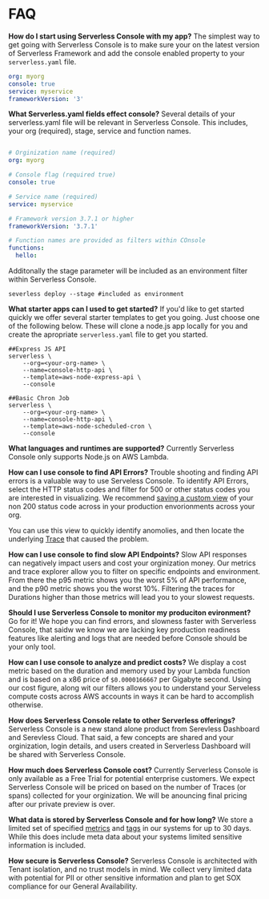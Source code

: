 <!--
title: FAQ
menuText: FAQ
description: Frequently Asked Questions about Serverless Console
menuOrder: 8
-->

# FAQ
**How do I start using Serverless Console with my app?**
The simplest way to get going with Serverless Console is to 
make sure your on the latest version of Serverless Framework
and add the console enabled property to your `serverless.yaml`
file.

```yaml
org: myorg
console: true
service: myservice
frameworkVersion: '3'

```

**What Serverless.yaml fields effect console?**
Several details of your serverless.yaml file will be relevant
in Serverless Console. This includes, your org (required),
stage, service and function names.

```yaml

# Orginization name (required)
org: myorg

# Console flag (required true)
console: true

# Service name (required)
service: myservice

# Framework version 3.7.1 or higher
frameworkVersion: '3.7.1'

# Function names are provided as filters within COnsole	
functions:
  hello:

```

Additonally the stage parameter will be included as an
environment filter within Serverless Console.
```text
severless deploy --stage #included as environment
```

**What starter apps can I used to get started?**
If you'd like to get started quickly we offer several
starter templates to get you going. Just choose one of the following
below. These will clone a node.js app locally for you
and create the apropriate `serverless.yaml` file to 
get you started. 

```text
##Express JS API
serverless \
    --org=<your-org-name> \
    --name=console-http-api \
    --template=aws-node-express-api \
    --console
```

```text
##Basic Chron Job
serverless \
    --org=<your-org-name> \
    --name=console-http-api \
    --template=aws-node-scheduled-cron \
    --console
```

**What languages and runtimes are supported?**
Currently Serverless Console only supports Node.js on AWS Lambda.

**How can I use console to find API Errors?**
Trouble shooting and finding API errors is a valuable way
to use Serveless Console. To identify API Errors, select the
HTTP status codes and filter for 500 or other status codes
you are interested in visualizing. We recommend [saving
a custom view](using/metrics.md) of your non 200 status code across in your
production envorionments across your org. 

You can use this view to quickly identify anomolies,
and then locate the underlying [Trace](using/traces.md) that caused the problem.

**How can I use console to find slow API Endpoints?**
Slow API responses can negatively impact users and cost your orginization
money. Our metrics and trace explorer allow you to filter on
specific endpoints and environment. From there the p95 metric
shows you the worst 5% of API performance, and the p90 metric
shows you the worst 10%. Filtering the traces for Durations higher than
those metrics will lead you to your slowest requests. 


**Should I use Serverless Console to monitor my produciton evironment?**
Go for it! We hope you can find errors, and slowness faster with Serverless Console, 
that saidw we know we are lacking key production readiness features
like alerting and logs that are needed before Console should be your only tool. 


**How can I use console to analyze and predict costs?**
We display a cost metric based on the duration and memory used by your Lambda 
function and is based on a x86 price of `$0.0000166667` per Gigabyte second. Using
our cost figure, along wit our filters allows you to understand your Serveless
compute costs across AWS accounts in ways it can be hard to accomplish
otherwise. 

**How does Serverless Console relate to other Serverless offerings?**
Serverless Console is a new stand alone product from Serevless Dashboard
and Serevless Cloud. That said, a few concepts are shared and your orginization, 
login details, and users created in Serverless Dashboard will be shared with
Serverless Console.

**How much does Serverless Console cost?**
Currently Serverless Console is only available as a Free Trial for potential
enterprise customers. We expect Serverless Console will be priced on based
on the number of Traces (or spans) collected for your orginization. We will
be anouncing final pricing after our private preview is over. 

**What data is stored by Serverless Console and for how long?**
We store a limited set of specified [metrics](concepts/metrics.md) and [tags](/concepts/tags.md)
in our systems for up to 30 days. While this does include meta data
about your systems limited sensitive information is included.

**How secure is Serverless Console?**
Serverless Console is architected with Tenant isolation, and no trust 
models in mind. We collect very limited data with potential for PII or 
other sensitive information and plan to get SOX compliance for our 
General Availability. 